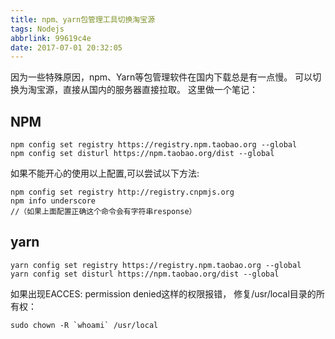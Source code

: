 ```yaml
---
title: npm、yarn包管理工具切换淘宝源
tags: Nodejs
abbrlink: 99619c4e
date: 2017-07-01 20:32:05
---
```

因为一些特殊原因，npm、Yarn等包管理软件在国内下载总是有一点慢。
可以切换为淘宝源，直接从国内的服务器直接拉取。
这里做一个笔记：

## NPM
```
npm config set registry https://registry.npm.taobao.org --global
npm config set disturl https://npm.taobao.org/dist --global
```
如果不能开心的使用以上配置,可以尝试以下方法:
```
npm config set registry http://registry.cnpmjs.org
npm info underscore 
//（如果上面配置正确这个命令会有字符串response）
```

## yarn
```
yarn config set registry https://registry.npm.taobao.org --global
yarn config set disturl https://npm.taobao.org/dist --global
```

如果出现EACCES: permission denied这样的权限报错，
修复/usr/local目录的所有权：

```
sudo chown -R `whoami` /usr/local
```
